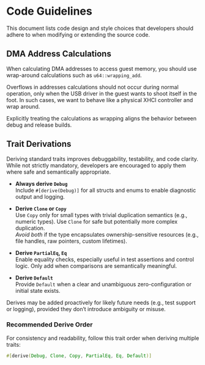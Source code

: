 # Code Guidelines

This document lists code design and style choices that developers
should adhere to when modifying or extending the source code.

## DMA Address Calculations 

When calculating DMA addresses to access guest memory, you should use
wrap-around calculations such as `u64::wrapping_add`.

Overflows in addresses calculations should not occur during normal
operation, only when the USB driver in the guest wants to shoot
itself in the foot. In such cases, we want to behave like a physical
XHCI controller and wrap around.

Explicitly treating the calculations as wrapping aligns the behavior between debug and release builds.

## Trait Derivations

Deriving standard traits improves debuggability, testability, and code clarity. While not strictly mandatory, developers are encouraged to apply them where safe and semantically appropriate.

- **Always derive `Debug`**  
  Include `#[derive(Debug)]` for all structs and enums to enable diagnostic output and logging.

- **Derive `Clone` or `Copy`**  
  Use `Copy` only for small types with trivial duplication semantics (e.g., numeric types). Use `Clone` for safe but potentially more complex duplication.  
  _Avoid both_ if the type encapsulates ownership-sensitive resources (e.g., file handles, raw pointers, custom lifetimes).

- **Derive `PartialEq`, `Eq`**  
  Enable equality checks, especially useful in test assertions and control logic. Only add when comparisons are semantically meaningful.

- **Derive `Default`**  
  Provide `Default` when a clear and unambiguous zero-configuration or initial state exists.

Derives may be added proactively for likely future needs (e.g., test support or logging), provided they don’t introduce ambiguity or misuse.

### Recommended Derive Order

For consistency and readability, follow this trait order when deriving multiple traits:

```rust
#[derive(Debug, Clone, Copy, PartialEq, Eq, Default)]
```